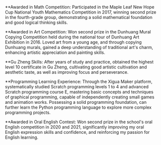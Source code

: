 **Awarded in Math Competition: Participated in the Maple Leaf New Hope Cup National Youth Mathematics Competition in 2017, winning second prize in the fourth-grade group, demonstrating a solid mathematical foundation and good logical thinking skills.  

**Awarded in Art Competition: Won second prize in the Dunhuang Mural Copying Competition held during the national tour of Dunhuang Art Exhibition in 2016. Loved art from a young age, and through copying Dunhuang murals, gained a deep understanding of traditional art's charm, enhancing artistic appreciation and painting skills.  

**Gu Zheng Skills: After years of study and practice, obtained the highest level 10 certificate in Gu Zheng, cultivating good artistic cultivation and aesthetic taste, as well as improving focus and perseverance.  

**Programming Learning Experience: Through the Xigua Maker platform, systematically studied Scratch programming levels 1 to 4 and advanced Scratch programming course E, mastering basic concepts and techniques of graphical programming, capable of independently creating small games and animation works. Possessing a solid programming foundation, can further learn the Python programming language to explore more complex programming projects.  

**Awarded in Oral English Contest: Won second prize in the school's oral English competition in 2020 and 2021, significantly improving my oral English expression skills and confidence, and reinforcing my passion for English learning.  
